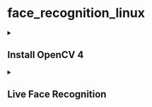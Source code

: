 # face_recognition_linux

<details>
 <summary><h2>Install OpenCV 4</h2></summary>
 

Instructions on how to set up a system for face recognition on Linux  
I will not be providing instructions for Windows due to compatibility issues  

### Raspberry Pi 4 

####    for CentOS or Raspbian, refer [here](install_script/0_RPi4.md)  

### Jetson Nano

####    for Ubuntu, refer [here]
    coming soon.  
    
### Linux

####    for CentOS, refer [here]
    coming soon.  
    
####    for Ubuntu 18.04, refer [here]
    coming soon.  
    
</details>

<details>
 <summary><h2>Live Face Recognition</h2></summary>
 

###    Resources
[OpenCV Face Recognition](https://www.pyimagesearch.com/2018/09/24/opencv-face-recognition/)

**Note:** I tested this only on RPi4  
This features building our own facial dataset to detect and recognize our face in a live video stream on RPi4  
Before we run the commands below, make sure the virtual environment is activated!  

### Step #1: Create Necessary Directories
Navigate to the downloaded `pi_face_recognition`  
There are 5 files (3 python scripts, 1 pickle, 1 xml).  
Along the files, you should create a directory called `dataset`  
In the `dataset` directory, we will create another directory. This time, you can name it freely, just take a note of it.  
In this example, I used my initial, **WC**  
<pre>
cd pi_face_recognition
sudo mkdir -p dataset/<b>WC</b>
</pre>
_Change **WC** to the name you gave above_

### Step #2: Build Face Dataset
This is where you will build your own dataset  
Once a desired face is detected (there will be a rectangular box around it), you will press `k` to save it to `dataset/WC`  
Once done, press `q` to exit  
More the higher recognition accuracy  
Try different angles, different facial expressions, etc...  
<pre>
python3 0_build_face_dataset.py --cascade haarcascade_frontalface_default.xml --output dataset/<b>WC</b>
</pre>

_Change **WC** to the name you gave above_


### Step #3: Encode Faces
Encoding the dataset(faces) gathered above to a pickle file to be used for recognition.  
```sh
python3 1_encode_faces.py --dataset dataset --encodings encodings.pickle --detection-method hog
```

### Step #4: Recognize

```sh
python3 2_pi_face_recognition.py --cascade haarcascade_frontalface_default.xml --encodings encodings.pickle
```
Once face is detected and recognized, a rectangular box will appear around the face and output:  
`unknown` if unrecognized,  
`WC` if recognized.  

Done!  
</details>



